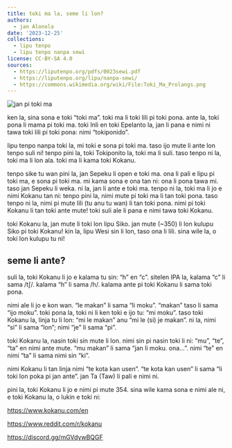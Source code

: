 ```yaml
---
title: toki ma la, seme li lon?
authors:
  - jan Alonola
date: '2023-12-25'
collections:
  - lipu tenpo
  - lipu tenpo nanpa sewi
license: CC-BY-SA 4.0
sources:
  - https://liputenpo.org/pdfs/0023sewi.pdf
  - https://liputenpo.org/lipu/nanpa-sewi/
  - https://commons.wikimedia.org/wiki/File:Toki_Ma_Prolangs.png
---
```


![jan pi toki ma](https://upload.wikimedia.org/wikipedia/commons/d/d4/Toki_Ma_Prolangs.png)

ken la, sina sona e toki “toki ma”. toki ma li toki lili pi toki pona. ante la, toki pona li mama pi toki ma. toki Inli en toki Epelanto la, jan li pana e nimi ni tawa toki lili pi toki pona: nimi “tokiponido”.

lipu tenpo nanpa toki la, mi toki e sona pi toki ma. taso ijo mute li ante lon tenpo suli ni! tenpo pini la, toki Tokiponito la, toki ma li suli. taso tenpo ni la, toki ma li lon ala. toki ma li kama toki Kokanu.

tenpo sike tu wan pini la, jan Sepeku li open e toki ma. ona li pali e lipu pi toki ma, e sona pi toki ma. mi kama sona e ona tan ni: ona li pona tawa mi. taso jan Sepeku li weka. ni la, jan li ante e toki ma. tenpo ni la, toki ma li jo e nimi Kokanu tan ni: tenpo pini la, nimi mute pi toki ma li tan toki pona. taso tenpo ni la, nimi pi mute lili (tu anu tu wan) li tan toki pona. nimi pi toki Kokanu li tan toki ante mute! toki suli ale li pana e nimi tawa toki Kokanu.

toki Kokanu la, jan mute li toki lon lipu Siko. jan mute (~350) li lon kulupu Siko pi toki Kokanu! kin la, lipu Wesi sin li lon, taso ona li lili. sina wile la, o toki lon kulupu tu ni!

## seme li ante?

suli la, toki Kokanu li jo e kalama tu sin: “h” en “c”. sitelen IPA la, kalama “c” li sama /tʃ/. kalama “h” li sama /h/. kalama ante pi toki Kokanu li sama toki pona.

nimi ale li jo e kon wan. “le makan” li sama “li moku”. “makan” taso li sama “ijo moku”. toki pona la, toki ni li ken toki e ijo tu: “mi moku”. taso toki Kokanu la, linja tu li lon: “mi le makan” anu “mi le (si) je makan”. ni la, nimi “si” li sama “lon”; nimi “je” li sama “pi”.

toki Kokanu la, nasin toki sin mute li lon. nimi sin pi nasin toki li ni: “mu”, “te”, “ta” en nimi ante mute. “mu makan” li sama “jan li moku. ona…”. nimi “te” en nimi “ta” li sama nimi sin “ki”.

nimi Kokanu li tan linja nimi “te kota kan usen”. “te kota kan usen” li sama “li toki lon poka pi jan ante”. jan Ta (Taw) li pali e nimi ni.

pini la, toki Kokanu li jo e nimi pi mute 354. sina wile kama sona e nimi ale ni, e toki Kokanu la, o lukin e toki ni:

https://www.kokanu.com/en

https://www.reddit.com/r/kokanu

https://discord.gg/mGVdywBQGF